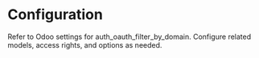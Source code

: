 # Configuration

Refer to Odoo settings for auth_oauth_filter_by_domain. Configure related models, access rights, and options as needed.
